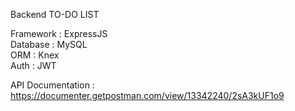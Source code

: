 Backend TO-DO LIST

Framework : ExpressJS <br />
Database : MySQL <br />
ORM : Knex <br />
Auth : JWT <br />

API Documentation : https://documenter.getpostman.com/view/13342240/2sA3kUF1o9